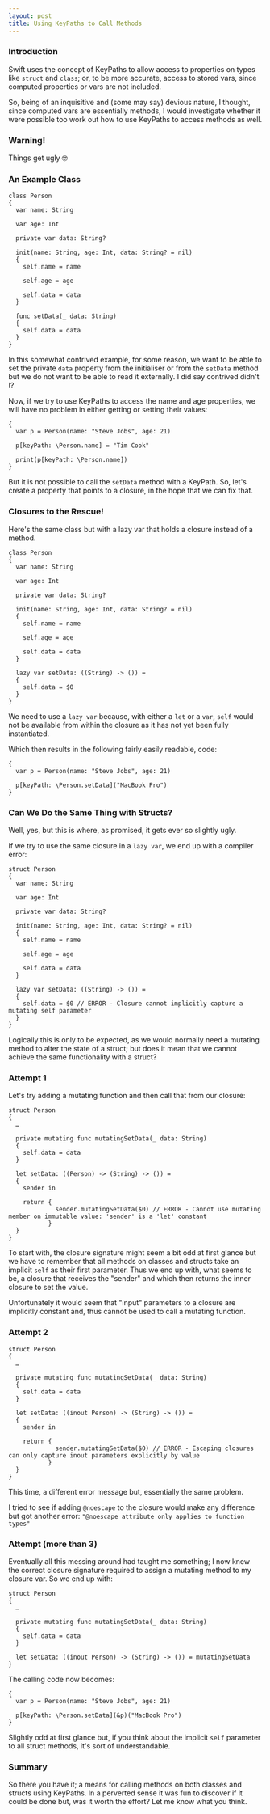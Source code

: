 ```yaml
---
layout: post
title: Using KeyPaths to Call Methods
---
```


### Introduction

Swift uses the concept of KeyPaths to allow access to properties on types like `struct` and `class`; or, to be more accurate, access to stored vars, since computed properties or vars are not included.

So, being of an inquisitive and (some may say) devious nature, I thought, since computed vars are essentially methods, I would investigate whether it were possible too work out how to use KeyPaths to access methods as well.

### Warning!

Things get ugly 🤓

### An Example Class

```
class Person
{
  var name: String
  
  var age: Int
  
  private var data: String?
  
  init(name: String, age: Int, data: String? = nil)
  {
    self.name = name
    
    self.age = age
    
    self.data = data
  }
  
  func setData(_ data: String)
  {
    self.data = data
  }
}
```

In this somewhat contrived example, for some reason, we want to be able to set the private `data` property from the initialiser or from the `setData` method but we do not want to be able to read it externally. I did say contrived didn't I?

Now, if we try to use KeyPaths to access the name and age properties, we will have no problem in either getting or setting their values:

```
{
  var p = Person(name: "Steve Jobs", age: 21)
  
  p[keyPath: \Person.name] = "Tim Cook"
  
  print(p[keyPath: \Person.name])
}
```

But it is not possible to call the `setData` method with a KeyPath. So, let's create a property that points to a closure, in the hope that we can fix that.

### Closures to the Rescue!

Here's the same class but with a lazy var that holds a closure instead of a method.

```
class Person
{
  var name: String
  
  var age: Int
  
  private var data: String?
  
  init(name: String, age: Int, data: String? = nil)
  {
    self.name = name
    
    self.age = age
    
    self.data = data
  }

  lazy var setData: ((String) -> ()) =
  {
    self.data = $0
  }
}
```

We need to use a `lazy var` because, with either a `let` or a `var`, `self` would not be available from within the closure as it has not yet been fully instantiated.

Which then results in the following fairly easily readable, code:

```
{
  var p = Person(name: "Steve Jobs", age: 21)
  
  p[keyPath: \Person.setData]("MacBook Pro")
}
```

### Can We Do the Same Thing with Structs?

Well, yes, but this is where, as promised, it gets ever so slightly ugly.

If we try to use the same closure in a `lazy var`, we end up with a compiler error:

```
struct Person
{
  var name: String
  
  var age: Int
  
  private var data: String?
  
  init(name: String, age: Int, data: String? = nil)
  {
    self.name = name
    
    self.age = age
    
    self.data = data
  }

  lazy var setData: ((String) -> ()) =
  {
    self.data = $0 // ERROR - Closure cannot implicitly capture a mutating self parameter
  }
}

```

Logically this is only to be expected, as we would normally need a mutating method to alter the state of a struct; but does it mean that we cannot achieve the same functionality with a struct?

### Attempt 1

Let's try adding a mutating function and then call that from our closure:

```
struct Person
{
  …
  
  private mutating func mutatingSetData(_ data: String)
  {
    self.data = data
  }
  
  let setData: ((Person) -> (String) -> ()) =
  {
    sender in
    
    return {
             sender.mutatingSetData($0) // ERROR - Cannot use mutating member on immutable value: 'sender' is a 'let' constant
           }
  }
}
```

To start with, the closure signature might seem a bit odd at first glance but we have to remember that all methods on classes and structs take an implicit `self` as their first parameter. Thus we end up with, what seems to be, a closure that receives the "sender" and which then returns the inner closure to set the value.

Unfortunately it would seem that "input" parameters to a closure are implicitly constant and, thus cannot be used to call a mutating function.

### Attempt 2

```
struct Person
{
  …
  
  private mutating func mutatingSetData(_ data: String)
  {
    self.data = data
  }
  
  let setData: ((inout Person) -> (String) -> ()) =
  {
    sender in
    
    return {
             sender.mutatingSetData($0) // ERROR - Escaping closures can only capture inout parameters explicitly by value
           }
  }
}
```

This time, a different error message but, essentially the same problem.

I tried to see if adding `@noescape` to the closure would make any difference but got another error: `"@noescape attribute only applies to function types"`

### Attempt (more than 3)

Eventually all this messing around had taught me something; I now knew the correct closure signature required to assign a mutating method to my closure var. So we end up with:

```
struct Person
{
  …
  
  private mutating func mutatingSetData(_ data: String)
  {
    self.data = data
  }
  
  let setData: ((inout Person) -> (String) -> ()) = mutatingSetData
}
```

The calling code now becomes:

```
{
  var p = Person(name: "Steve Jobs", age: 21)
  
  p[keyPath: \Person.setData](&p)("MacBook Pro")
}
```

Slightly odd at first glance but, if you think about the implicit `self` parameter to all struct methods, it's sort of understandable.

### Summary

So there you have it; a means for calling methods on both classes and structs using KeyPaths. In a perverted sense it was fun to discover if it could be done but, was it worth the effort? Let me know what you think.
















































